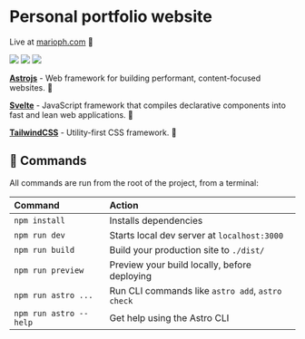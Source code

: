# Personal portfolio website

Live at [marioph.com](https://marioph.com) 📌

<p>
  <img src="https://img.shields.io/badge/Astro-FF5D01.svg?style=for-the-badge&logo=Astro&logoColor=white"/>
  <img src="https://img.shields.io/badge/svelte-%23f1413d.svg?style=for-the-badge&logo=svelte&logoColor=white"/>
  <img src="https://img.shields.io/badge/Tailwind%20CSS-06B6D4.svg?style=for-the-badge&logo=Tailwind-CSS&logoColor=white"/>
</p>

**[Astrojs](https://astro.build/)** - Web framework for building performant, content-focused websites. 🚀

**[Svelte](https://svelte.dev/)** - JavaScript framework that compiles declarative components into fast and lean web applications. 🤖

**[TailwindCSS](https://tailwindcss.com/)** - Utility-first CSS framework. 🎨

## 🧞 Commands

All commands are run from the root of the project, from a terminal:

| Command                | Action                                           |
| :--------------------- | :----------------------------------------------- |
| `npm install`          | Installs dependencies                            |
| `npm run dev`          | Starts local dev server at `localhost:3000`      |
| `npm run build`        | Build your production site to `./dist/`          |
| `npm run preview`      | Preview your build locally, before deploying     |
| `npm run astro ...`    | Run CLI commands like `astro add`, `astro check` |
| `npm run astro --help` | Get help using the Astro CLI                     |
